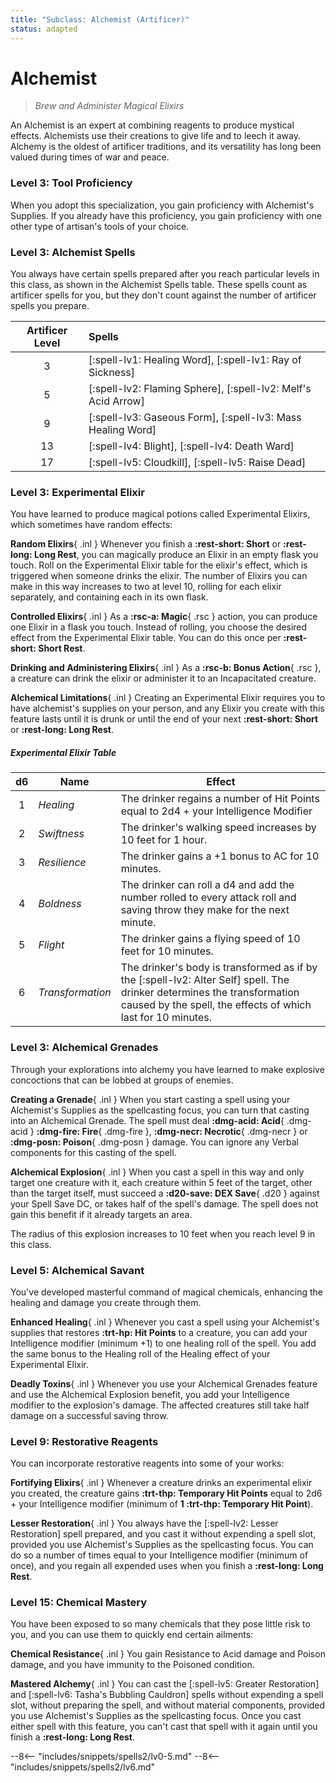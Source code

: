 ```yaml
---
title: "Subclass: Alchemist (Artificer)"
status: adapted
---
```


<p style="display:none">
Brew and Administer Magical Elixirs
</p>

# Alchemist

> *Brew and Administer Magical Elixirs*

An Alchemist is an expert at combining reagents to produce mystical effects. Alchemists use their creations to give life and to leech it away. Alchemy is the oldest of artificer traditions, and its versatility has long been valued during times of war and peace.

### Level 3: Tool Proficiency

When you adopt this specialization, you gain proficiency with Alchemist's Supplies. If you already have this proficiency, you gain proficiency with one other type of artisan's tools of your choice.

### Level 3: Alchemist Spells

You always have certain spells prepared after you reach particular levels in this class, as shown in the Alchemist Spells table. These spells count as artificer spells for you, but they don't count against the number of artificer spells you prepare.

| Artificer Level | Spells |
|:-:|:--|
| 3 | [:spell-lv1: Healing Word], [:spell-lv1: Ray of Sickness] |
| 5 | [:spell-lv2: Flaming Sphere], [:spell-lv2: Melf's Acid Arrow] |
| 9 | [:spell-lv3: Gaseous Form], [:spell-lv3: Mass Healing Word] |
| 13 | [:spell-lv4: Blight], [:spell-lv4: Death Ward] |
| 17 | [:spell-lv5: Cloudkill], [:spell-lv5: Raise Dead] |

### Level 3: Experimental Elixir

You have learned to produce magical potions called Experimental Elixirs, which sometimes have random effects:

**Random Elixirs**{ .inl } Whenever you finish a **:rest-short: Short** or **:rest-long: Long Rest**, you can magically produce an Elixir in an empty flask you touch. Roll on the Experimental Elixir table for the elixir's effect, which is triggered when someone drinks the elixir. The number of Elixirs you can make in this way increases to two at level 10, rolling for each elixir separately, and containing each in its own flask.  

**Controlled Elixirs**{ .inl } As a **:rsc-a: Magic**{ .rsc } action, you can produce one Elixir in a flask you touch. Instead of rolling, you choose the desired effect from the Experimental Elixir table. You can do this once per **:rest-short: Short Rest**.  

**Drinking and Administering Elixirs**{ .inl } As a **:rsc-b: Bonus Action**{ .rsc }, a creature can drink the elixir or administer it to an Incapacitated creature.

**Alchemical Limitations**{ .inl } Creating an Experimental Elixir requires you to have alchemist's supplies on your person, and any Elixir you create with this feature lasts until it is drunk or until the end of your next **:rest-short: Short** or **:rest-long: Long Rest**.

##### Experimental Elixir Table

| d6 | Name | Effect |
|:-:|---|---|
| 1 | *Healing* | The drinker regains a number of Hit Points equal to 2d4 + your Intelligence Modifier |
| 2 | *Swiftness* | The drinker's walking speed increases by 10 feet for 1 hour. |
| 3 | *Resilience* | The drinker gains a +1 bonus to AC for 10 minutes. |
| 4 | *Boldness* |  The drinker can roll a d4 and add the number rolled to every attack roll and saving throw they make for the next minute. |
| 5 | *Flight* | The drinker gains a flying speed of 10 feet for 10 minutes. |
| 6 | *Transformation* | The drinker's body is transformed as if by the [:spell-lv2: Alter Self] spell. The drinker determines the transformation caused by the spell, the effects of which last for 10 minutes. |

### Level 3: Alchemical Grenades

Through your explorations into alchemy you have learned to make explosive concoctions that can be lobbed at groups of enemies.

**Creating a Grenade**{ .inl } When you start casting a spell using your Alchemist's Supplies as the spellcasting focus, you can turn that casting into an Alchemical Grenade. The spell must deal **:dmg-acid: Acid**{ .dmg-acid } **:dmg-fire: Fire**{ .dmg-fire }, **:dmg-necr: Necrotic**{ .dmg-necr } or **:dmg-posn: Poison**{ .dmg-posn } damage. You can ignore any Verbal components for this casting of the spell.

**Alchemical Explosion**{ .inl } When you cast a spell in this way and only target one creature with it, each creature within 5 feet of the target, other than the target itself, must succeed a **:d20-save: DEX Save**{ .d20 } against your Spell Save DC, or takes half of the spell's damage. The spell does not gain this benefit if it already targets an area.

The radius of this explosion increases to 10 feet when you reach level 9 in this class.

### Level 5: Alchemical Savant

You've developed masterful command of magical chemicals, enhancing the healing and damage you create through them.

**Enhanced Healing**{ .inl } Whenever you cast a spell using your Alchemist's supplies that restores **:trt-hp: Hit Points** to a creature, you can add your Intelligence modifier (minimum +1) to one healing roll of the spell. You add the same bonus to the Healing roll of the Healing effect of your Experimental Elixir.

**Deadly Toxins**{ .inl } Whenever you use your Alchemical Grenades feature and use the Alchemical Explosion benefit, you add your Intelligence modifier to the explosion's damage. The affected creatures still take half damage on a successful saving throw.

### Level 9: Restorative Reagents

You can incorporate restorative reagents into some of your works:

**Fortifying Elixirs**{ .inl } Whenever a creature drinks an experimental elixir you created, the creature gains **:trt-thp: Temporary Hit Points** equal to 2d6 + your Intelligence modifier (minimum of **1 :trt-thp: Temporary Hit Point**).

**Lesser Restoration**{ .inl } You always have the [:spell-lv2: Lesser Restoration] spell prepared, and you cast it without expending a spell slot, provided you use Alchemist's Supplies as the spellcasting focus. You can do so a number of times equal to your Intelligence modifier (minimum of once), and you regain all expended uses when you finish a **:rest-long: Long Rest**.

### Level 15: Chemical Mastery

You have been exposed to so many chemicals that they pose little risk to you, and you can use them to quickly end certain ailments:

**Chemical Resistance**{ .inl } You gain Resistance to Acid damage and Poison damage, and you have immunity to the Poisoned condition.

**Mastered Alchemy**{ .inl } You can cast the [:spell-lv5: Greater Restoration] and [:spell-lv6: Tasha's Bubbling Cauldron] spells without expending a spell slot, without preparing the spell, and without material components, provided you use Alchemist's Supplies as the spellcasting focus. Once you cast either spell with this feature, you can't cast that spell with it again until you finish a **:rest-long: Long Rest**.

--8<-- "includes/snippets/spells2/lv0-5.md"
--8<-- "includes/snippets/spells2/lv6.md"